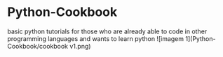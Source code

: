 # Python-Cookbook
basic python tutorials for those who are already able to code in other programming languages and wants to learn python
![imagem 1](Python-Cookbook/cookbook v1.png)
